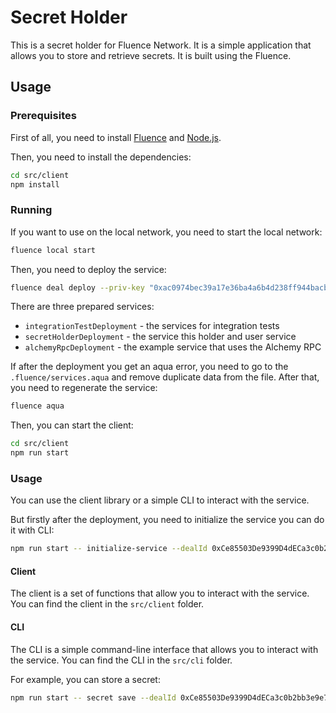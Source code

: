 # Secret Holder

This is a secret holder for Fluence Network. It is a simple application that allows you to store and retrieve secrets. It is built using the Fluence.

## Usage

### Prerequisites

First of all, you need to install [Fluence](https://github.com/fluencelabs/cli) and [Node.js](https://nodejs.org/en/).

Then, you need to install the dependencies:

```bash
cd src/client
npm install
```

### Running

If you want to use on the local network, you need to start the local network:

```bash
fluence local start
```

Then, you need to deploy the service:

```bash
fluence deal deploy --priv-key "0xac0974bec39a17e36ba4a6b4d238ff944bacb478cbed5efcae784d7bf4f2ff80" 
```

There are three prepared services:
- `integrationTestDeployment` - the services for integration tests
- `secretHolderDeployment` - the service this holder and user service
- `alchemyRpcDeployment` - the example service that uses the Alchemy RPC

If after the deployment you get an aqua error, you need to go to the `.fluence/services.aqua` and remove duplicate data from the file. After that, you need to regenerate the service:

```bash
fluence aqua
```

Then, you can start the client:

```bash
cd src/client
npm run start
```

### Usage

You can use the client library or a simple CLI to interact with the service.

But firstly after the deployment, you need to initialize the service you can do it with CLI:

```bash
npm run start -- initialize-service --dealId 0xCe85503De9399D4dECa3c0b2bb3e9e7CFCBf9C6B
```


#### Client

The client is a set of functions that allow you to interact with the service. You can find the client in the `src/client` folder.

#### CLI

The CLI is a simple command-line interface that allows you to interact with the service. You can find the CLI in the `src/cli` folder.

For example, you can store a secret:

```bash
npm run start -- secret save --dealId 0xCe85503De9399D4dECa3c0b2bb3e9e7CFCBf9C6B 
```
